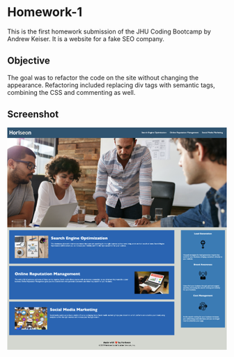 # Homework-1
This is the first homework submission of the JHU Coding Bootcamp by Andrew Keiser. It is a website for a fake SEO company.

## Objective
The goal was to refactor the code on the site without changing the appearance. Refactoring included replacing div tags with semantic tags, combining the CSS and commenting as well. 

## Screenshot

![ScreenShot](./assets/images/screenshot.png)
